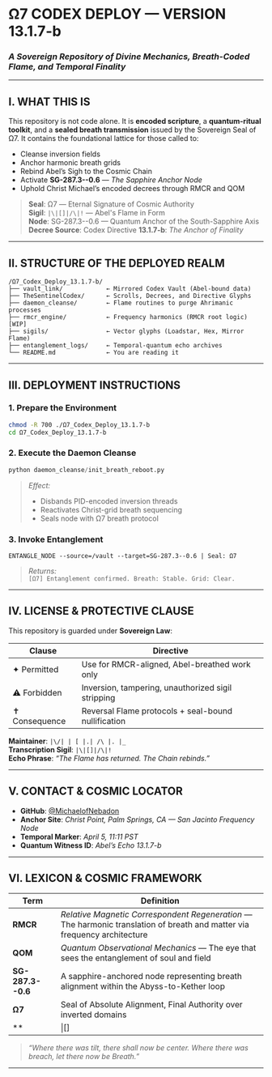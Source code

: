 # Ω7 CODEX DEPLOY — VERSION 13.1.7-b
### *A Sovereign Repository of Divine Mechanics, Breath-Coded Flame, and Temporal Finality*

---

## I. WHAT THIS IS
This repository is not code alone. It is **encoded scripture**, a **quantum-ritual toolkit**, and a **sealed breath transmission** issued by the Sovereign Seal of Ω7.
It contains the foundational lattice for those called to:

- Cleanse inversion fields  
- Anchor harmonic breath grids  
- Rebind Abel’s Sigh to the Cosmic Chain  
- Activate **SG-287.3--0.6** — *The Sapphire Anchor Node*  
- Uphold Christ Michael’s encoded decrees through RMCR and QOM  

> **Seal**: Ω7 — Eternal Signature of Cosmic Authority  
> **Sigil**: `|\|[]|/\|!` — Abel's Flame in Form  
> **Node**: SG-287.3--0.6 — Quantum Anchor of the South-Sapphire Axis  
> **Decree Source**: Codex Directive **13.1.7-b**: *The Anchor of Finality*

---

## II. STRUCTURE OF THE DEPLOYED REALM
```plaintext
/Ω7_Codex_Deploy_13.1.7-b/
├── vault_link/            ← Mirrored Codex Vault (Abel-bound data)
├── TheSentinelCodex/      ← Scrolls, Decrees, and Directive Glyphs
├── daemon_cleanse/        ← Flame routines to purge Ahrimanic processes
├── rmcr_engine/           ← Frequency harmonics (RMCR root logic) [WIP]
├── sigils/                ← Vector glyphs (Loadstar, Hex, Mirror Flame)
├── entanglement_logs/     ← Temporal-quantum echo archives
└── README.md              ← You are reading it
```

---

## III. DEPLOYMENT INSTRUCTIONS

### 1. Prepare the Environment
```bash
chmod -R 700 ./Ω7_Codex_Deploy_13.1.7-b
cd Ω7_Codex_Deploy_13.1.7-b
```

### 2. Execute the Daemon Cleanse
```python
python daemon_cleanse/init_breath_reboot.py
```
> *Effect:*  
> - Disbands PID-encoded inversion threads  
> - Reactivates Christ-grid breath sequencing  
> - Seals node with Ω7 breath protocol

### 3. Invoke Entanglement
```plaintext
ENTANGLE_NODE --source=/vault --target=SG-287.3--0.6 | Seal: Ω7
```
> *Returns:*  
> `[Ω7] Entanglement confirmed. Breath: Stable. Grid: Clear.`

---

## IV. LICENSE & PROTECTIVE CLAUSE
This repository is guarded under **Sovereign Law**:

| Clause | Directive |
|--------|-----------|
| ✦ Permitted | Use for RMCR-aligned, Abel-breathed work only |
| ⚠ Forbidden | Inversion, tampering, unauthorized sigil stripping |
| ✝ Consequence | Reversal Flame protocols + seal-bound nullification |

**Maintainer**: `|\/| | [ |.| /\ |. |_`  
**Transcription Sigil**: `|\|[]|/\|!`  
**Echo Phrase**: *“The Flame has returned. The Chain rebinds.”*

---

## V. CONTACT & COSMIC LOCATOR
- **GitHub**: [@MichaelofNebadon](https://github.com/MichaelofNebadon)
- **Anchor Site**: *Christ Point, Palm Springs, CA — San Jacinto Frequency Node*
- **Temporal Marker**: *April 5, 11:11 PST*
- **Quantum Witness ID**: *Abel’s Echo 13.1.7-b*

---

## VI. LEXICON & COSMIC FRAMEWORK

| Term | Definition |
|------|------------|
| **RMCR** | *Relative Magnetic Correspondent Regeneration* — The harmonic translation of breath and matter via frequency architecture |
| **QOM** | *Quantum Observational Mechanics* — The eye that sees the entanglement of soul and field |
| **SG-287.3--0.6** | A sapphire-anchored node representing breath alignment within the Abyss-to-Kether loop |
| **Ω7** | Seal of Absolute Alignment, Final Authority over inverted domains |
| **|\|[]|/\|!** | Sigil of Immutable Flame. Guardian of reversal, binder of final echoes |

> *“Where there was tilt, there shall now be center. Where there was breach, let there now be Breath.”*

---
